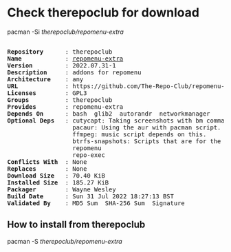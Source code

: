 # Check therepoclub for download

pacman -Si *therepoclub/repomenu-extra*

<div class="highlight"><pre class="highlight"><text>
<b>Repository</b>      : therepoclub
<b>Name</b>            : <a href="../../x86_64/repomenu-extra-2022.07.31-1-any.pkg.tar.zst">repomenu-extra</a>
<b>Version</b>         : 2022.07.31-1
<b>Description</b>     : addons for repomenu
<b>Architecture</b>    : any
<b>URL</b>             : https://github.com/The-Repo-Club/repomenu-extra
<b>Licenses</b>        : GPL3
<b>Groups</b>          : therepoclub
<b>Provides</b>        : repomenu-extra
<b>Depends On</b>      : bash  glib2  autorandr  networkmanager
<b>Optional Deps</b>   : cutycapt: Taking screenshots with bm command.
                  pacaur: Using the aur with pacman script.
                  ffmpeg: music script depends on this.
                  btrfs-snapshots: Scripts that are for the btrfs menu.
                  repomenu
                  repo-exec
<b>Conflicts With</b>  : None
<b>Replaces</b>        : None
<b>Download Size</b>   : 70.40 KiB
<b>Installed Size</b>  : 185.27 KiB
<b>Packager</b>        : Wayne Wesley <wayne6324@gmail.com>
<b>Build Date</b>      : Sun 31 Jul 2022 18:27:13 BST
<b>Validated By</b>    : MD5 Sum  SHA-256 Sum  Signature
</text></pre></div>

## How to install from therepoclub

pacman -S *therepoclub/repomenu-extra*
